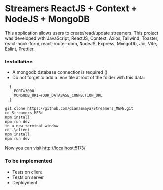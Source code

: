 # Streamers ReactJS + Context + NodeJS + MongoDB

This application allows users to create/read/update streamers. This project was developed with JavaScript, ReactJS, Context, Axios, Tailwind, Toaster, react-hook-form, react-router-dom, NodeJS, Express, MongoDb, Joi, Vite, Eslint, Prettier.

### Installation

* A mongodb database connection is required ()
* Do not forget to add a .env file at root of the folder with this data:

```
  {
    PORT=3000
    MONGODB_URI=YOUR_DATABASE_CONNECTION_URL
  }
```

```
git clone https://github.com/dianaamaya/Streamers_MERN.git
cd Streamers_MERN
npm install
npm run dev
in a new terminal window
cd .\client
npm install
npm run dev
```
Now you can visit [http://localhost:5173/](http://localhost:5173/)

### To be implemented

* Tests on client
* Tests on server
* Deployment


